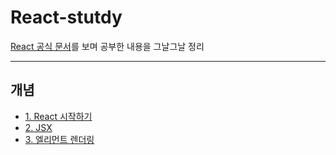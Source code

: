 # React-stutdy
[React 공식 문서](https://ko.reactjs.org/docs/getting-started.html)를 보며 공부한 내용을 그날그날 정리

---
## 개념
- [1. React 시작하기](./01.Introduction.md)  
- [2. JSX](./02.JSX.md)  
- [3. 엘리먼트 렌더링](./03.Rendering-elements.md)
